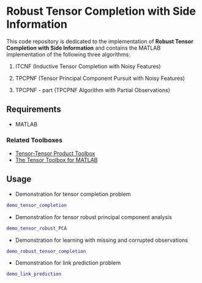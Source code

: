 # Robust Tensor Completion with Side Information

This code repository is dedicated to the implementation of **Robust Tensor Completion with Side Information**  and contains the MATLAB implementation of the following three algorithms:

1. ITCNF (Inductive Tensor Completion with Noisy Features)

2. TPCPNF (Tensor Principal Component Pursuit with Noisy Features)

3. TPCPNF - part (TPCPNF Algorithm with Partial Observations)

## Requirements

- MATLAB

### Related Toolboxes
<ul>
  <li> <a href="https://github.com/canyilu/Tensor-tensor-product-toolbox" class="textlink">Tensor-Tensor Product Toolbox</a></li>       
  <li> <a href="https://www.tensortoolbox.org" class="textlink">The Tensor Toolbox for MATLAB </a></li>  
</ul>

## Usage

- Demonstration for tensor completion problem

```matlab
demo_tensor_completion
```

- Demonstration for tensor robust principal component analysis
  
```matlab
demo_tensor_robust_PCA
```

- Demonstration for learning with missing and corrupted observations

```matlab
demo_robust_tensor_completion
```

- Demonstration for link prediction problem

```matlab
demo_link_prediction
```
